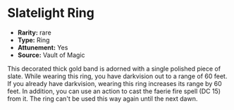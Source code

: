 
# Slatelight Ring

* **Rarity:** rare
* **Type:** Ring
* **Attunement:** Yes
* **Source:** Vault of Magic


This decorated thick gold band is adorned with a single polished piece of slate. While wearing this ring, you have darkvision out to a range of 60 feet. If you already have darkvision, wearing this ring increases its range by 60 feet. In addition, you can use an action to cast the faerie fire spell (DC 15) from it. The ring can't be used this way again until the next dawn.
